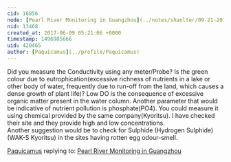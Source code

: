 ```yaml
---
cid: 16856
node: [Pearl River Monitoring in Guangzhou](../notes/shanlter/09-21-2016/pearl-river-monitoring-in-guangzhou)
nid: 13468
created_at: 2017-06-09 05:21:06 +0000
timestamp: 1496985666
uid: 420465
author: [Paquicamus](../profile/Paquicamus)
---
```


Did you measure the Conductivity using any meter/Probe?
Is the green colour due to eutrophication(excessive richness of nutrients in a lake or other body of water, frequently due to run-off from the land, which causes a dense growth of plant life)?
Low DO is the consequence of excessive organic matter present in the water column. 
Another parameter that would be indicative of nutrient pollution is phosphate(PO4). You could measure it using chemical provided by the same company(Kyoritsu). I have checked their site and they provide high and low concentrations.  
Another suggestion would be to check for Sulphide (Hydrogen Sulphide)(WAK-S  Kyoritsu) in the sites having rotten egg odour-smell. 
   
 

[Paquicamus](../profile/Paquicamus) replying to: [Pearl River Monitoring in Guangzhou](../notes/shanlter/09-21-2016/pearl-river-monitoring-in-guangzhou)

